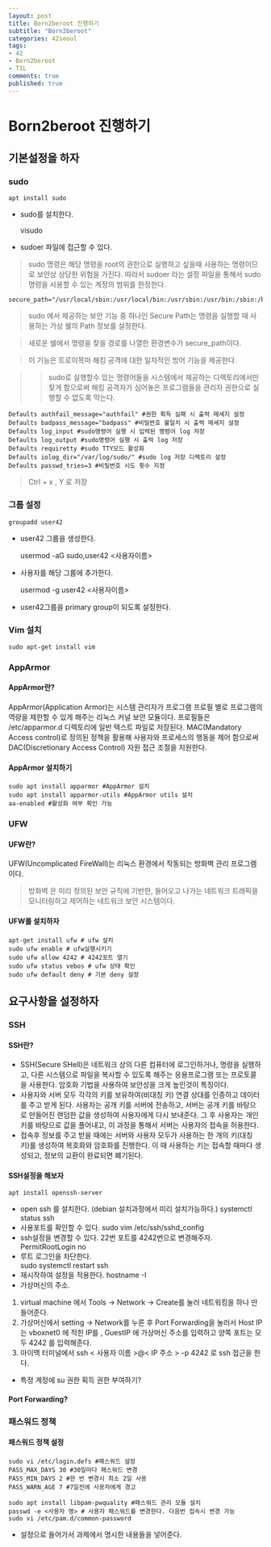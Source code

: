```yaml
---
layout: post
title: Born2beroot 진행하기
subtitle: "Born2beroot"
categories: 42seoul
tags:
- 42
- Born2beroot
- TIL
comments: true
published: true
---
```

# Born2beroot 진행하기  

## 기본설정을 하자  
  

  
### sudo 

    apt install sudo  

- sudo를 설치한다.  

    visudo  

- sudoer 파일에 접근할 수 있다.  
  
  

> sudo 명령은 해당 명령을 root의 권한으로 실행하고 싶을때 사용하는 명령이므로 보안상 상당한 위험을 가진다. 따라서 sudoer 라는 설정 파일을 통해서 sudo명령을 사용할 수 있는 계정의 범위를 한정한다.  
  


    secure_path="/usr/local/sbin:/usr/local/bin:/usr/sbin:/usr/bin:/sbin:/bin:/snap/bin"


> sudo 에서 제공하는 보안 기능 중 하나인 Secure Path는 명령을 실행할 때 사용하는 가상 쉘의 Path 정보를 설정한다.  
  

> 새로운 쉘에서 명령을 찾을 경로를 나열한 환경변수가 secure_path이다.  

> 이 기능은 트로이목마 해킹 공격에 대한 일차적인 방어 기능을 제공한다.  


>> sudo로 실행할수 있는 명령어들을 시스템에서 제공하는 디렉토리에서만 찾게 함으로써 해킹 공격자가 심어놓은 프로그램들을 관리자 권한으로 실행할 수 없도록 막는다.  


    Defaults authfail_message="authfail" #권한 획득 실패 시 출력 메세지 설정
    Defaults badpass_message="badpass" #비밀번호 불일치 시 출력 메세지 설정
    Defaults log_input #sudo명령어 실행 시 입력된 명령어 log 저장
    Defaults log_output #sudo명령어 실행 시 출력 log 저장
    Defaults requiretty #sudo TTY모드 활성화 
    Defaults iolog_dir="/var/log/sudo/" #sudo log 저장 디렉토리 설정
    Defaults passwd_tries=3 #비밀번호 시도 횟수 지정
> Ctrl + x , Y 로 저장

### 그룹 설정  
  

    groupadd user42
- user42 그룹을 생성한다.  
  
  
    usermod -aG sudo,user42 <사용자이름>
- 사용자를 해당 그룹에 추가한다.  
  

    usermod -g user42 <사용자이름>
- user42그룹을 primary group이 되도록 설정한다.  
  

### Vim 설치  
  

    sudo apt-get install vim  
  


### AppArmor   
  

#### AppArmor란?  
AppArmor(Application Armor)는 시스템 관리자가 프로그램 프로필 별로 프로그램의 역량을 제한할 수 있게 해주는 리눅스 커널 보안 모듈이다. 프로필들은 /etc/apparmor.d 디렉토리에 일반 텍스트 파일로 저장된다. MAC(Mandatory Access control)로 정의된 정책을 활용해 사용자와 프로세스의 행동을 제어 함으로써 DAC(Discretionary Access Control) 자원 접근 조절을 지원한다. 
#### AppArmor 설치하기  


    sudo apt install apparmor #AppArmor 설치
    sudo apt install apparmor-utils #AppArmor utils 설치
    aa-enabled #활성화 여부 확인 가능 
  

### UFW


#### UFW란?
UFW(Uncomplicated FireWall)는 리눅스 환경에서 작동되는 방화벽 관리 프로그램이다. 
> 방화벽 은 미리 정의된 보안 규칙에 기반한, 들어오고 나가는 네트워크 트래픽을 모니터링하고 제어하는 네트워크 보안 시스템이다. 
  

#### UFW를 설치하자
    apt-get install ufw # ufw 설치
    sudo ufw enable # ufw실행시키기
    sudo ufw allow 4242 # 4242포트 열기 
    sudo ufw status vebos # ufw 상태 확인 
    sudo ufw default deny # 기본 deny 설정 



## 요구사항을 설정하자  

### SSH

#### SSH란?
- SSH(Secure SHell)은 네트워크 상의 다른 컴퓨터에 로그인하거나, 명령을 실행하고, 다른 시스템으로 파일을 복사할 수 있도록 해주는 응용프로그램 또는 프로토콜을 사용한다. 암호화 기법을 사용하여 보안성을 크게 높인것이 특징이다.  
- 사용자와 서버 모두 각각의 키를 보유하여(비대칭 키) 연결 상대를 인증하고 데이터를 주고 받게 된다. 사용자는 공개 키를 서버에 전송하고, 서버는 공개 키를 바탕으로 만들어진 랜덤한 값을 생성하여 사용자에게 다시 보내준다. 그 후 사용자는 개인키를 바탕으로 값을 풀어내고, 이 과정을 통해서 서버는 사용자의 접속을 허용한다.  
- 접속후 정보를 주고 받을 때에는 서버와 사용자 모두가 사용하는 한 개의 키(대칭 키)를 생성하여 복호화와 암호화를 진행한다. 이 때 사용하는 키는 접속할 때마다 생성되고, 정보의 교환이 완료되면 폐기된다. 

#### SSH설정을 해보자
    apt install openssh-server
- open ssh 를 설치한다. (debian 설치과정에서 미리 설치가능하다.)
    systemctl status ssh
- 사용포트를 확인할 수 있다. 
    sudo vim /etc/ssh/sshd_config
- ssh설정을 변경할 수 있다. 22번 포트를 4242번으로 변경해주자.  
    PermitRootLogin no 
- 루트 로그인을 차단한다.  
    sudo systemctl restart ssh
- 재시작하여 설정을 적용한다.
    hostname -I
- 가상머신의 주소.

1. virtual machine 에서 Tools -> Network -> Create를 눌러 네트워킹을 하나 만들어준다.  
2. 가상머신에서 setting -> Network를 누른 후 Port Forwarding을 눌러서  Host IP는 vboxnet0 에 적힌 IP를 , GuestIP 에 가상머신 주소를 입력하고 양쪽 포트는 모두 4242 를 입력해준다.  
3. 아이맥 터미널에서 ssh < 사용자 이름 >@< IP 주소 > -p 4242 로 ssh 접근을 한다. 

- 특정 계정에 su 권한 획득 권한 부여하기? 

#### Port Forwarding?


### 패스워드 정책

#### 패스워드 정책 설정 

    sudo vi /etc/login.defs #패스워드 설정
    PASS_MAX_DAYS 30 #30일마다 패스워드 변경
    PASS_MIN_DAYS 2 #한 번 변경시 최소 2일 사용
    PASS_WARN_AGE 7 #7일전에 사용자에게 경고

    sudo apt install libpam-pwquality #패스워드 관리 모듈 설치
    passwd -e <사용자 명> # 사용자 패스워드를 변경한다. 다음번 접속시 변경 가능 
    sudo vi /etc/pam.d/common-password
- 설정으로 들어가서 과제에서 명시한 내용들을 넣어준다. 







